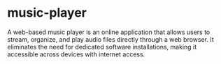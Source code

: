 # music-player
A web-based music player is an online application that allows users to stream, organize, and play audio files directly through a web browser. It eliminates the need for dedicated software installations, making it accessible across devices with internet access.
